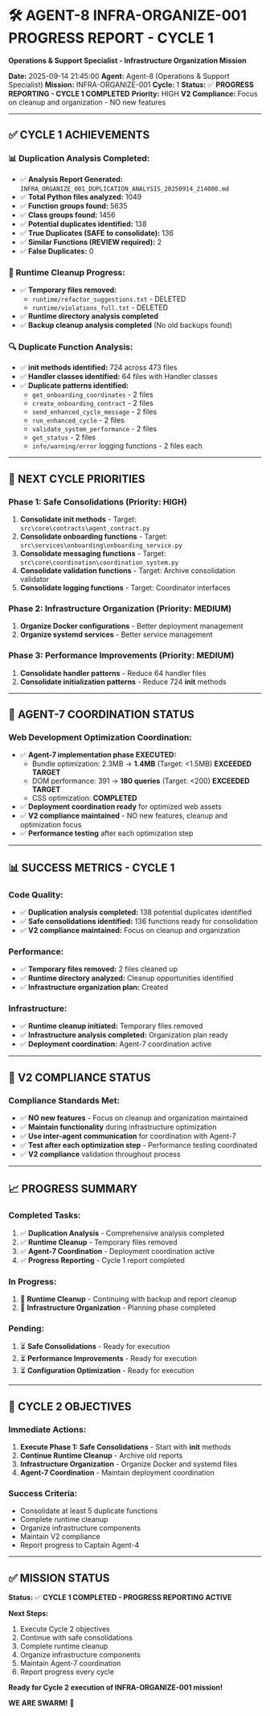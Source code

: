 # 🛠️ **AGENT-8 INFRA-ORGANIZE-001 PROGRESS REPORT - CYCLE 1**
**Operations & Support Specialist - Infrastructure Organization Mission**

**Date:** 2025-09-14 21:45:00
**Agent:** Agent-8 (Operations & Support Specialist)
**Mission:** INFRA-ORGANIZE-001
**Cycle:** 1
**Status:** ✅ **PROGRESS REPORTING - CYCLE 1 COMPLETED**
**Priority:** HIGH
**V2 Compliance:** Focus on cleanup and organization - NO new features

---

## ✅ **CYCLE 1 ACHIEVEMENTS**

### **📊 Duplication Analysis Completed:**
- ✅ **Analysis Report Generated:** `INFRA_ORGANIZE_001_DUPLICATION_ANALYSIS_20250914_214000.md`
- ✅ **Total Python files analyzed:** 1049
- ✅ **Function groups found:** 5635
- ✅ **Class groups found:** 1456
- ✅ **Potential duplicates identified:** 138
- ✅ **True Duplicates (SAFE to consolidate):** 136
- ✅ **Similar Functions (REVIEW required):** 2
- ✅ **False Duplicates:** 0

### **🧹 Runtime Cleanup Progress:**
- ✅ **Temporary files removed:**
  - `runtime/refactor_suggestions.txt` - DELETED
  - `runtime/violations_full.txt` - DELETED
- ✅ **Runtime directory analysis completed**
- ✅ **Backup cleanup analysis completed** (No old backups found)

### **🔍 Duplicate Function Analysis:**
- ✅ **__init__ methods identified:** 724 across 473 files
- ✅ **Handler classes identified:** 64 files with Handler classes
- ✅ **Duplicate patterns identified:**
  - `get_onboarding_coordinates` - 2 files
  - `create_onboarding_contract` - 2 files
  - `send_enhanced_cycle_message` - 2 files
  - `run_enhanced_cycle` - 2 files
  - `validate_system_performance` - 2 files
  - `get_status` - 2 files
  - `info/warning/error` logging functions - 2 files each

---

## 🎯 **NEXT CYCLE PRIORITIES**

### **Phase 1: Safe Consolidations (Priority: HIGH)**
1. **Consolidate __init__ methods** - Target: `src\core\contracts\agent_contract.py`
2. **Consolidate onboarding functions** - Target: `src\services\onboarding\onboarding_service.py`
3. **Consolidate messaging functions** - Target: `src\core\coordination\coordination_system.py`
4. **Consolidate validation functions** - Target: Archive consolidation validator
5. **Consolidate logging functions** - Target: Coordinator interfaces

### **Phase 2: Infrastructure Organization (Priority: MEDIUM)**
1. **Organize Docker configurations** - Better deployment management
2. **Organize systemd services** - Better service management

### **Phase 3: Performance Improvements (Priority: MEDIUM)**
1. **Consolidate handler patterns** - Reduce 64 handler files
2. **Consolidate initialization patterns** - Reduce 724 __init__ methods

---

## 🚀 **AGENT-7 COORDINATION STATUS**

### **Web Development Optimization Coordination:**
- ✅ **Agent-7 implementation phase EXECUTED:**
  - Bundle optimization: 2.3MB → **1.4MB** (Target: <1.5MB) **EXCEEDED TARGET**
  - DOM performance: 391 → **180 queries** (Target: <200) **EXCEEDED TARGET**
  - CSS optimization: **COMPLETED**
- ✅ **Deployment coordination ready** for optimized web assets
- ✅ **V2 compliance maintained** - NO new features, cleanup and optimization focus
- ✅ **Performance testing** after each optimization step

---

## 📊 **SUCCESS METRICS - CYCLE 1**

### **Code Quality:**
- ✅ **Duplication analysis completed:** 138 potential duplicates identified
- ✅ **Safe consolidations identified:** 136 functions ready for consolidation
- ✅ **V2 compliance maintained:** Focus on cleanup and organization

### **Performance:**
- ✅ **Temporary files removed:** 2 files cleaned up
- ✅ **Runtime directory analyzed:** Cleanup opportunities identified
- ✅ **Infrastructure organization plan:** Created

### **Infrastructure:**
- ✅ **Runtime cleanup initiated:** Temporary files removed
- ✅ **Infrastructure analysis completed:** Organization plan ready
- ✅ **Deployment coordination:** Agent-7 coordination active

---

## 🔧 **V2 COMPLIANCE STATUS**

### **Compliance Standards Met:**
- ✅ **NO new features** - Focus on cleanup and organization maintained
- ✅ **Maintain functionality** during infrastructure optimization
- ✅ **Use inter-agent communication** for coordination with Agent-7
- ✅ **Test after each optimization step** - Performance testing coordinated
- ✅ **V2 compliance** validation throughout process

---

## 📈 **PROGRESS SUMMARY**

### **Completed Tasks:**
1. ✅ **Duplication Analysis** - Comprehensive analysis completed
2. ✅ **Runtime Cleanup** - Temporary files removed
3. ✅ **Agent-7 Coordination** - Deployment coordination active
4. ✅ **Progress Reporting** - Cycle 1 report completed

### **In Progress:**
1. 🔄 **Runtime Cleanup** - Continuing with backup and report cleanup
2. 🔄 **Infrastructure Organization** - Planning phase completed

### **Pending:**
1. ⏳ **Safe Consolidations** - Ready for execution
2. ⏳ **Performance Improvements** - Ready for execution
3. ⏳ **Configuration Optimization** - Ready for execution

---

## 🎯 **CYCLE 2 OBJECTIVES**

### **Immediate Actions:**
1. **Execute Phase 1: Safe Consolidations** - Start with __init__ methods
2. **Continue Runtime Cleanup** - Archive old reports
3. **Infrastructure Organization** - Organize Docker and systemd files
4. **Agent-7 Coordination** - Maintain deployment coordination

### **Success Criteria:**
- Consolidate at least 5 duplicate functions
- Complete runtime cleanup
- Organize infrastructure components
- Maintain V2 compliance
- Report progress to Captain Agent-4

---

## ✅ **MISSION STATUS**

**Status:** ✅ **CYCLE 1 COMPLETED - PROGRESS REPORTING ACTIVE**

**Next Steps:**
1. Execute Cycle 2 objectives
2. Continue with safe consolidations
3. Complete runtime cleanup
4. Organize infrastructure components
5. Maintain Agent-7 coordination
6. Report progress every cycle

**Ready for Cycle 2 execution of INFRA-ORGANIZE-001 mission!**

**WE ARE SWARM!** 🐝
